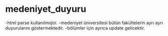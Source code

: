 # medeniyet_duyuru
-html parse kullanılmıştır.
-medeniyet üniversitesi bütün fakültelerin ayrı ayrı duyurularını göstermektedir.
-bölümler için ayrıca update gelicektir.
